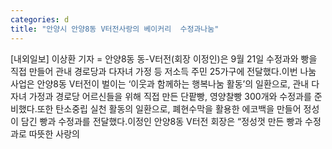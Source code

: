 ```yaml
---
categories: d
title: "안양시 안양8동 V터전사랑의 베이커리  수정과나눔"
---
```

[내외일보] 이상환 기자 = 안양8동 동-V터전(회장 이정인)은 9월 21일 수정과와 빵을 직접 만들어 관내 경로당과 다자녀 가정 등 저소득 주민 25가구에 전달했다.이번 나눔 사업은 안양8동 V터전이 벌이는 ‘이웃과 함께하는 행복나눔 활동’의 일환으로, 관내 다자녀 가정과 경로당 어르신들을 위해 직접 만든 단팥빵, 영양찰빵 300개와 수정과를 준비했다.또한 탄소중립 실천 활동의 일환으로, 폐현수막을 활용한 에코백을 만들어 정성이 담긴 빵과 수정과를 전달했다.이정인 안양8동 V터전 회장은 “정성껏 만든 빵과 수정과로 따뜻한 사랑의